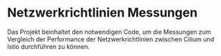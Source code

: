 # Netzwerkrichtlinien Messungen

Das Projekt beinhaltet den notwendigen Code, um die Messungen zum Vergleich der Performance der Netzwerkrichtlinien zwischen Cilium und Istio durchführen zu können. 
